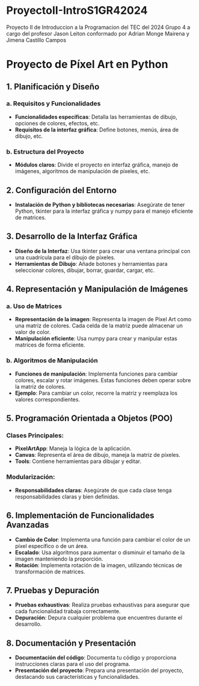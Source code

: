 # ProyectoII-IntroS1GR42024
Proyecto II de Introduccion a la Programacion del TEC del 2024 Grupo 4 a cargo del profesor Jason Leiton conformado por Adrian Monge Mairena y Jimena Castillo Campos
# Proyecto de Píxel Art en Python

## 1. Planificación y Diseño

### a. Requisitos y Funcionalidades
- **Funcionalidades específicas**: Detalla las herramientas de dibujo, opciones de colores, efectos, etc.
- **Requisitos de la interfaz gráfica**: Define botones, menús, área de dibujo, etc.

### b. Estructura del Proyecto
- **Módulos claros**: Divide el proyecto en interfaz gráfica, manejo de imágenes, algoritmos de manipulación de píxeles, etc.

## 2. Configuración del Entorno
- **Instalación de Python y bibliotecas necesarias**: Asegúrate de tener Python, tkinter para la interfaz gráfica y numpy para el manejo eficiente de matrices.

## 3. Desarrollo de la Interfaz Gráfica
- **Diseño de la Interfaz**: Usa tkinter para crear una ventana principal con una cuadrícula para el dibujo de píxeles.
- **Herramientas de Dibujo**: Añade botones y herramientas para seleccionar colores, dibujar, borrar, guardar, cargar, etc.

## 4. Representación y Manipulación de Imágenes

### a. Uso de Matrices
- **Representación de la imagen**: Representa la imagen de Píxel Art como una matriz de colores. Cada celda de la matriz puede almacenar un valor de color.
- **Manipulación eficiente**: Usa numpy para crear y manipular estas matrices de forma eficiente.

### b. Algoritmos de Manipulación
- **Funciones de manipulación**: Implementa funciones para cambiar colores, escalar y rotar imágenes. Estas funciones deben operar sobre la matriz de colores.
- **Ejemplo**: Para cambiar un color, recorre la matriz y reemplaza los valores correspondientes.

## 5. Programación Orientada a Objetos (POO)

### Clases Principales:
- **PixelArtApp**: Maneja la lógica de la aplicación.
- **Canvas**: Representa el área de dibujo, maneja la matriz de píxeles.
- **Tools**: Contiene herramientas para dibujar y editar.

### Modularización:
- **Responsabilidades claras**: Asegúrate de que cada clase tenga responsabilidades claras y bien definidas.

## 6. Implementación de Funcionalidades Avanzadas
- **Cambio de Color**: Implementa una función para cambiar el color de un píxel específico o de un área.
- **Escalado**: Usa algoritmos para aumentar o disminuir el tamaño de la imagen manteniendo la proporción.
- **Rotación**: Implementa rotación de la imagen, utilizando técnicas de transformación de matrices.

## 7. Pruebas y Depuración
- **Pruebas exhaustivas**: Realiza pruebas exhaustivas para asegurar que cada funcionalidad trabaja correctamente.
- **Depuración**: Depura cualquier problema que encuentres durante el desarrollo.

## 8. Documentación y Presentación
- **Documentación del código**: Documenta tu código y proporciona instrucciones claras para el uso del programa.
- **Presentación del proyecto**: Prepara una presentación del proyecto, destacando sus características y funcionalidades.